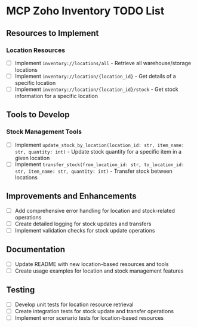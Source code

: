 # MCP Zoho Inventory TODO List

## Resources to Implement

### Location Resources
- [ ] Implement `inventory://locations/all` - Retrieve all warehouse/storage locations
- [ ] Implement `inventory://location/{location_id}` - Get details of a specific location
- [ ] Implement `inventory://location/{location_id}/stock` - Get stock information for a specific location

## Tools to Develop

### Stock Management Tools
- [ ] Implement `update_stock_by_location(location_id: str, item_name: str, quantity: int)` - Update stock quantity for a specific item in a given location
- [ ] Implement `transfer_stock(from_location_id: str, to_location_id: str, item_name: str, quantity: int)` - Transfer stock between locations

## Improvements and Enhancements
- [ ] Add comprehensive error handling for location and stock-related operations
- [ ] Create detailed logging for stock updates and transfers
- [ ] Implement validation checks for stock update operations

## Documentation
- [ ] Update README with new location-based resources and tools
- [ ] Create usage examples for location and stock management features

## Testing
- [ ] Develop unit tests for location resource retrieval
- [ ] Create integration tests for stock update and transfer operations
- [ ] Implement error scenario tests for location-based resources
